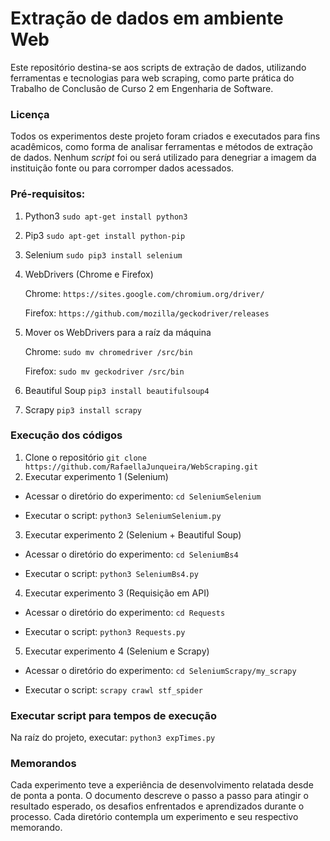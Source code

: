 # Extração de dados em ambiente Web
Este repositório destina-se aos scripts de extração de dados, utilizando ferramentas e tecnologias para web scraping, como parte prática do Trabalho de Conclusão de Curso 2 em Engenharia de Software.

### Licença
Todos os experimentos deste projeto foram criados e executados para fins acadêmicos, como forma de analisar ferramentas e métodos de extração de dados. Nenhum _script_ foi ou será utilizado para denegriar a imagem da instituição fonte ou para corromper dados acessados.

### Pré-requisitos:
1. Python3 ``` sudo apt-get install python3 ```

2. Pip3 ```sudo apt-get install python-pip```

3. Selenium ```sudo pip3 install selenium```

4. WebDrivers (Chrome e Firefox)

     Chrome: ```https://sites.google.com/chromium.org/driver/```

     Firefox: ```https://github.com/mozilla/geckodriver/releases```
     
5. Mover os WebDrivers para a raíz da máquina

     Chrome: ```sudo mv chromedriver /src/bin```

     Firefox: ```sudo mv geckodriver /src/bin```

6. Beautiful Soup ```pip3 install beautifulsoup4```

7. Scrapy ```pip3 install scrapy```

### Execução dos códigos

1. Clone o repositório ```git clone https://github.com/RafaellaJunqueira/WebScraping.git```
2. Executar experimento 1 (Selenium)
- Acessar o diretório do experimento:
``` cd SeleniumSelenium ```

- Executar o script: ```python3 SeleniumSelenium.py```

3. Executar experimento 2 (Selenium + Beautiful Soup)
- Acessar o diretório do experimento:
``` cd SeleniumBs4 ```

- Executar o script: ```python3 SeleniumBs4.py```

4. Executar experimento 3 (Requisição em API)
- Acessar o diretório do experimento:
``` cd Requests ```

- Executar o script: ```python3 Requests.py```

5. Executar experimento 4 (Selenium e Scrapy)
- Acessar o diretório do experimento:
``` cd SeleniumScrapy/my_scrapy ```

- Executar o script: ```scrapy crawl stf_spider```

### Executar script para tempos de execução
Na raíz do projeto, executar: ```python3 expTimes.py```

### Memorandos
Cada experimento teve a experiência de desenvolvimento relatada desde de ponta a ponta. O documento descreve o passo a passo para atingir o resultado esperado, os desafios enfrentados e aprendizados durante o processo. Cada diretório contempla um experimento e seu respectivo memorando.   

<!-- 
## Referências - dicas
[Site para baixar os driver](https://github.com/mozilla/geckodriver/releases)

[Video sobre webdriver](https://www.youtube.com/watch?v=Ot10qzrb13c)
 -->
